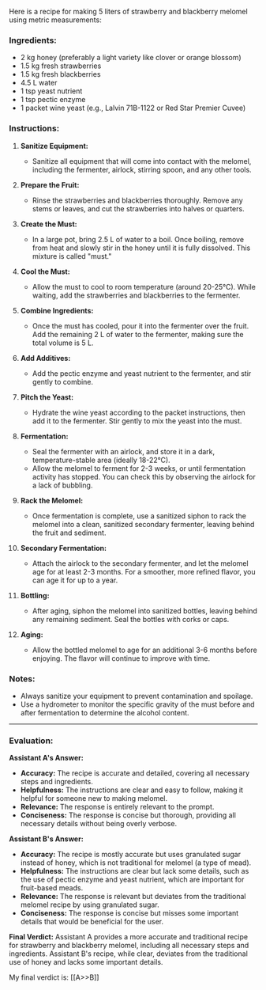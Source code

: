 
Here is a recipe for making 5 liters of strawberry and blackberry melomel using metric measurements:

### Ingredients:
- 2 kg honey (preferably a light variety like clover or orange blossom)
- 1.5 kg fresh strawberries
- 1.5 kg fresh blackberries
- 4.5 L water
- 1 tsp yeast nutrient
- 1 tsp pectic enzyme
- 1 packet wine yeast (e.g., Lalvin 71B-1122 or Red Star Premier Cuvee)

### Instructions:

1. **Sanitize Equipment:**
   - Sanitize all equipment that will come into contact with the melomel, including the fermenter, airlock, stirring spoon, and any other tools.

2. **Prepare the Fruit:**
   - Rinse the strawberries and blackberries thoroughly. Remove any stems or leaves, and cut the strawberries into halves or quarters.

3. **Create the Must:**
   - In a large pot, bring 2.5 L of water to a boil. Once boiling, remove from heat and slowly stir in the honey until it is fully dissolved. This mixture is called "must."

4. **Cool the Must:**
   - Allow the must to cool to room temperature (around 20-25°C). While waiting, add the strawberries and blackberries to the fermenter.

5. **Combine Ingredients:**
   - Once the must has cooled, pour it into the fermenter over the fruit. Add the remaining 2 L of water to the fermenter, making sure the total volume is 5 L.

6. **Add Additives:**
   - Add the pectic enzyme and yeast nutrient to the fermenter, and stir gently to combine.

7. **Pitch the Yeast:**
   - Hydrate the wine yeast according to the packet instructions, then add it to the fermenter. Stir gently to mix the yeast into the must.

8. **Fermentation:**
   - Seal the fermenter with an airlock, and store it in a dark, temperature-stable area (ideally 18-22°C).
   - Allow the melomel to ferment for 2-3 weeks, or until fermentation activity has stopped. You can check this by observing the airlock for a lack of bubbling.

9. **Rack the Melomel:**
   - Once fermentation is complete, use a sanitized siphon to rack the melomel into a clean, sanitized secondary fermenter, leaving behind the fruit and sediment.

10. **Secondary Fermentation:**
    - Attach the airlock to the secondary fermenter, and let the melomel age for at least 2-3 months. For a smoother, more refined flavor, you can age it for up to a year.

11. **Bottling:**
    - After aging, siphon the melomel into sanitized bottles, leaving behind any remaining sediment. Seal the bottles with corks or caps.

12. **Aging:**
    - Allow the bottled melomel to age for an additional 3-6 months before enjoying. The flavor will continue to improve with time.

### Notes:
- Always sanitize your equipment to prevent contamination and spoilage.
- Use a hydrometer to monitor the specific gravity of the must before and after fermentation to determine the alcohol content.

---

### Evaluation:

**Assistant A's Answer:**
- **Accuracy:** The recipe is accurate and detailed, covering all necessary steps and ingredients.
- **Helpfulness:** The instructions are clear and easy to follow, making it helpful for someone new to making melomel.
- **Relevance:** The response is entirely relevant to the prompt.
- **Conciseness:** The response is concise but thorough, providing all necessary details without being overly verbose.

**Assistant B's Answer:**
- **Accuracy:** The recipe is mostly accurate but uses granulated sugar instead of honey, which is not traditional for melomel (a type of mead).
- **Helpfulness:** The instructions are clear but lack some details, such as the use of pectic enzyme and yeast nutrient, which are important for fruit-based meads.
- **Relevance:** The response is relevant but deviates from the traditional melomel recipe by using granulated sugar.
- **Conciseness:** The response is concise but misses some important details that would be beneficial for the user.

**Final Verdict:**
Assistant A provides a more accurate and traditional recipe for strawberry and blackberry melomel, including all necessary steps and ingredients. Assistant B's recipe, while clear, deviates from the traditional use of honey and lacks some important details.

My final verdict is: [[A>>B]]